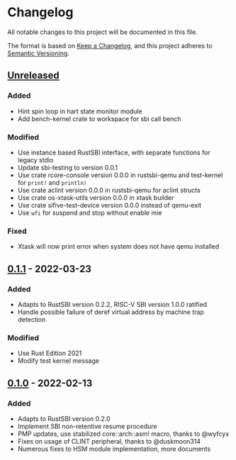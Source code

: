 # Changelog

All notable changes to this project will be documented in this file.

The format is based on [Keep a Changelog](https://keepachangelog.com/en/1.0.0/), and this project adheres to [Semantic Versioning](https://semver.org/spec/v2.0.0.html).

## [Unreleased]

### Added

- Hint spin loop in hart state monitor module
- Add bench-kernel crate to workspace for sbi call bench

### Modified

- Use instance based RustSBI interface, with separate functions for legacy stdio
- Update sbi-testing to version 0.0.1
- Use crate rcore-console version 0.0.0 in rustsbi-qemu and test-kernel for `print!` and `println!`
- Use crate aclint version 0.0.0 in rustsbi-qemu for aclint structs
- Use crate os-xtask-utils version 0.0.0 in xtask builder
- Use crate sifive-test-device version 0.0.0 instead of qemu-exit
- Use `wfi` for suspend and stop without enable mie

### Fixed

- Xtask will now print error when system does not have qemu installed

## [0.1.1] - 2022-03-23

### Added

- Adapts to RustSBI version 0.2.2, RISC-V SBI version 1.0.0 ratified
- Handle possible failure of deref virtual address by machine trap detection

### Modified

- Use Rust Edition 2021
- Modify test kernel message

## [0.1.0] - 2022-02-13

### Added

- Adapts to RustSBI version 0.2.0
- Implement SBI non-retentive resume procedure
- PMP updates, use stabilized core::arch::asm! macro, thanks to @wyfcyx
- Fixes on usage of CLINT peripheral, thanks to @duskmoon314
- Numerous fixes to HSM module implementation, more documents

[Unreleased]: https://github.com/rustsbi/rustsbi-qemu/compare/v0.1.1...HEAD
[0.1.1]: https://github.com/rustsbi/rustsbi-qemu/compare/v0.1.0...v0.1.1
[0.1.0]: https://github.com/rustsbi/rustsbi-qemu/releases/tag/v0.1.0
